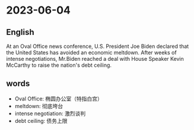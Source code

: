 # 2023-06-04

## English
At an Oval Office news conference, U.S.
President Joe Biden declared that the
United States has avoided an economic
meltdown. After weeks of intense
negotiations, Mr.Biden reached a deal
with House Speaker Kevin McCarthy to 
raise the nation's debt ceiling.

## words
* Oval Office: 椭圆办公室（特指白宫）
* meltdown: 彻底垮台
* intense negotiation: 激烈谈判
* debt ceiling: 债务上限
